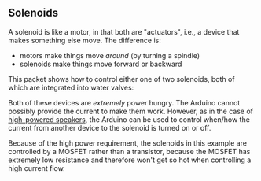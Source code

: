 ## Solenoids ##

A solenoid is like a motor, in that both are "actuators", i.e., a device
that makes something else move.  The difference is:

* motors make things move *around* (by turning a spindle) 
* solenoids make things move forward or backward 

This packet shows how to control either one of two solenoids, both of
which are integrated into water valves:

Both of these devices are *extremely* power hungry.  The Arduino cannot
possibly provide the current to make them work.  However, as in the
case of [high-powered speakers](../../3-Sound/3d-speakers), the Arduino can
be used to control when/how the current from another device to the
solenoid is turned on or off.  

Because of the high power requirement, the solenoids in this example
are controlled by a MOSFET rather than a transistor, because the MOSFET
has extremely low resistance and therefore won't get so hot when 
controlling a high current flow.  



